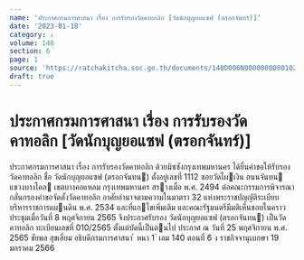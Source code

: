 ```yaml
---
name: 'ประกาศกรมการศาสนา เรื่อง การรับรองวัดคาทอลิก [วัดนักบุญยอแซฟ (ตรอกจันทร์)]'
date: '2023-01-18'
category: ง
volume: 140
section: 6
page: 1
source: 'https://ratchakitcha.soc.go.th/documents/140D006N0000000000102.pdf'
draft: true
---
```


# ประกาศกรมการศาสนา เรื่อง การรับรองวัดคาทอลิก [วัดนักบุญยอแซฟ (ตรอกจันทร์)]

ประกาศกรมการศาสนา เรื่อง การรับรองวัดคาทอลิก ด้วยมิซซังกรุงเทพมหานคร ได้ยื่นคําขอให้รับรองวัดคาทอลิก ชื่อ วัดนักบุญยอแซฟ (ตรอกจันทน) ตั้งอยู่เลขที่ 1112 ซอยวัดไผเงิน ถนนจันทน แขวงบางโคล เขตบางคอแหลม กรุงเทพมหานคร สรางเมื่อ พ.ศ. 2494 ต่อคณะกรรมการพิจารณากลั่นกรองคําขอจัดตั้งวัดคาทอลิก อาศัยอํานาจตามความในมาตรา 32 แห่งพระราชบัญญัติระเบียบบริหารราชการแผนดิน พ.ศ. 2534 และที่แกไขเพิ่มเติม และคณะรัฐมนตรีมีมติเห็นชอบในคราวประชุมเมื่อวันที่ 8 พฤศจิกายน 2565 จึงประกาศรับรอง วัดนักบุญยอแซฟ (ตรอกจันทน) เป็นวัดคาทอลิก ทะเบียนเลขที่ 010/2565 ตั้งแต่บัดนี้เป็นตนไป ประกาศ ณ วันที่ 25 พฤศจิกายน พ.ศ. 2565 ชัยพล สุขเอี่ยม อธิบดีกรมการศาสนา ้ หนา 1 ่ เลม 140 ตอนที่ 6 ง ราชกิจจานุเบกษา 19 มกราคม 2566

